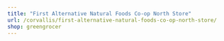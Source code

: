 ```yaml
---
title: "First Alternative Natural Foods Co-op North Store"
url: /corvallis/first-alternative-natural-foods-co-op-north-store/
shop: greengrocer
---
```

